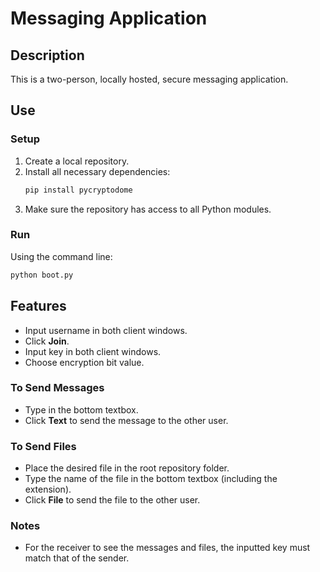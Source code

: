 # Messaging Application

## Description
This is a two-person, locally hosted, secure messaging application.

## Use

### Setup
1. Create a local repository.
2. Install all necessary dependencies:
   ```bash
   pip install pycryptodome
   ```
3. Make sure the repository has access to all Python modules.

### Run
Using the command line:
```bash
python boot.py
```

## Features
- Input username in both client windows.
- Click **Join**.
- Input key in both client windows.
- Choose encryption bit value.

### To Send Messages
- Type in the bottom textbox.
- Click **Text** to send the message to the other user.

### To Send Files
- Place the desired file in the root repository folder.
- Type the name of the file in the bottom textbox (including the extension).
- Click **File** to send the file to the other user.

### Notes
- For the receiver to see the messages and files, the inputted key must match that of the sender.


